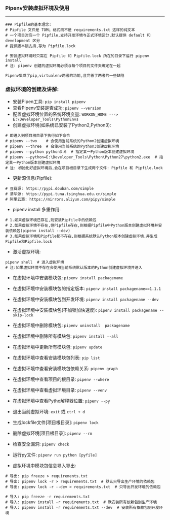 ### Pipenv安装虚拟环境及使用
***

```python3
### Pipfile的基本理念:
# Pipfile 文件是 TOML 格式而不是 requirements.txt 这样的纯文本
# 一个项目对应一个 Pipfile,支持开发环境与正式环境区分.默认提供 default 和 development 区分
# 提供版本锁支持,存为 Pipfile.lock

# 安装虚拟环境时只需在 Pipfile 和 Pipfile.lock 所在的目录下运行 pipenv install
# 注: pipenv 创建的虚拟环境必须与每个项目的文件夹绑定在一起

Pipenv集成了pip,virtualenv两者的功能,且完善了两者的一些缺陷
```

### 虚拟环境的创建及讲解:
* 安装Pipen工具: `pip install pipenv`
* 查看Pipenv安装是否成功: `pipenv --version`
* 配置虚拟环境位置的系统环境变量: `WORKON_HOME ---> E:\Developer_Tools\PythonEnvs`
* 创建虚拟环境(如系统已安装了Python2,Python3):
```python3
# 即进入到项目根目录下执行如下命令
# pipenv --two    # 会使用当前系统的Python2创建虚拟环境
# pipenv --three  # 会使用当前系统的Python3创建虚拟环境
# pipenv --python python3.6  # 指定某一Python版本创建虚拟环境
# pipenv --python=E:\Developer_Tools\Python\Python27\python2.exe  # 指定某一Python版本创建虚拟环境
# 注: 初始化好虚拟环境后,会在项目根目录下生成两个文件: Pipfile 和 Pipfile.lock
```

* 更新源信息(Pipfile):
```python3
# 豆瓣源: https://pypi.douban.com/simple
# 清华源: https://pypi.tuna.tsinghua.edu.cn/simple
# 阿里云源: https://mirrors.aliyun.com/pipy/simple
```

* pipenv install 多重作用:
```python3
# 1.如果虚拟环境已存在,则安装Pipfile中的依赖包
# 2.如果虚拟环境不存在,但Pipfile存在,则根据Pipfile中Python版本创建虚拟环境并安装依赖包(pipenv install --dev)
# 3.如果虚拟环境和Pipfile都不存在,则根据系统默认Python版本创建虚拟环境,并生成Pipfile和Pipfile.lock
```

* 激活虚拟环境: 
```python3
pipenv shell  # 进入虚拟环境
# 注:如果虚拟环境不存在会使用当前系统默认版本的Python创建虚拟环境并进入
```

* 在虚拟环境中安装模块包: `pipenv install packagename`
* 在虚拟环境中安装模块包的指定版本: `pipenv install packagename==1.1.1`
* 在虚拟环境中安装模块包到开发环境: `pipenv install packagename --dev`
* 在虚拟环境中安装模块包(不加锁加快速度): `pipenv install packagename --skip-lock`
* 在虚拟环境中删除模块包: `pipenv uninstall  packagename` 
* 在虚拟环境中删除所有模块包: `pipenv install --all`
* 在虚拟环境中更新所有模块包: `pipenv update`
* 在虚拟环境中查看安装模块包列表: `pip list`
* 在虚拟环境中查看安装模块包依赖关系: `pipenv graph`
* 在虚拟环境中查看项目的根目录: `pipenv --where` 
* 在虚拟环境中查看虚拟环境目录: `pipenv --venv` 
* 在虚拟环境中查看Pytho解释器位置: `pipenv --py` 
* 退出当前虚拟环境: `exit` 或 `ctrl + d`
* 生成lockfile文件[项目根目录]: `pipenv lock` 
* 删除虚拟环境[项目根目录]: `pipenv --rm` 
* 检查安全漏洞: `pipenv check`
* 运行py文件: `pipenv run python [pyfile]`

* 虚拟环境中模块包信息导入导出:
```python3
# 导出: pip freeze > requirements.txt
# 导出: pipenv lock -r > requirements.txt  # 默认只导出生产环境的依赖包
# 导出: pipenv lock -r --dev > requirements.txt  # 只导出开发环境的依赖包

# 导入: pip freeze -r requirements.txt
# 导入: pipenv install -r requirements.txt  # 默安装所有依赖包到生产环境
# 导入: pipenv install -r requirements.txt --dev  # 安装所有依赖包到开发环境
```


